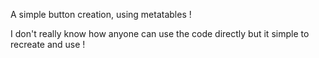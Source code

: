 A simple button creation, using metatables !

I don't really know how anyone can use the code directly but it simple to recreate and use ! 
